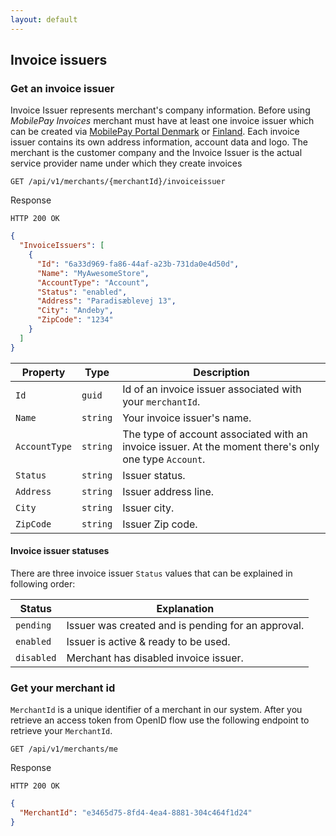 ```yaml
---
layout: default
---
```


## Invoice issuers

### Get an invoice issuer

Invoice Issuer represents merchant's company information. Before using *MobilePay Invoices* merchant must have at least one invoice issuer which can be created via [MobilePay Portal Denmark](https://admin.mobilepay.dk) or [Finland](https://admin.mobilepay.fi). Each invoice issuer contains its own address information, account data and logo. The merchant is the customer company and the Invoice Issuer is the actual service provider name under which they create invoices

```
GET /api/v1/merchants/{merchantId}/invoiceissuer
```

Response

```
HTTP 200 OK
```
```json
{
  "InvoiceIssuers": [
    {
      "Id": "6a33d969-fa86-44af-a23b-731da0e4d50d",
      "Name": "MyAwesomeStore",
      "AccountType": "Account",
      "Status": "enabled",
      "Address": "Paradisæblevej 13",
      "City": "Andeby",
      "ZipCode": "1234"
    }
  ]
}
```

| Property    | Type     | Description                                                                                          |
|-------------|----------|------------------------------------------------------------------------------------------------------|
|`Id`         | `guid`   | Id of an invoice issuer associated with your `merchantId`.                                           |
|`Name`       | `string` | Your invoice issuer's name.                                                                          |
|`AccountType`| `string` | The type of account associated with an invoice issuer. At the moment there's only one type `Account`.|
|`Status`     | `string` | Issuer status.                                                                                       |
|`Address`    | `string` | Issuer address line.                                                                                 |
|`City`       | `string` | Issuer city.                                                                                         |
|`ZipCode`    | `string` | Issuer Zip code.                                                                                     |

#### Invoice issuer statuses

There are three invoice issuer `Status` values that can be explained in following order: 

| Status     | Explanation                                       |
|------------|---------------------------------------------------|
| `pending`  | Issuer was created and is pending for an approval.|
| `enabled`  | Issuer is active & ready to be used.              |
| `disabled` | Merchant has disabled invoice issuer.             |

### Get your merchant id

`MerchantId` is a unique identifier of a merchant in our system. After you retrieve an access token from OpenID flow use the following endpoint to retrieve your `MerchantId`.

```
GET /api/v1/merchants/me
```
Response

```
HTTP 200 OK
```
```json
{
  "MerchantId": "e3465d75-8fd4-4ea4-8881-304c464f1d24"
}
```

